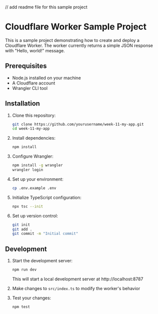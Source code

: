 // add readme file for this sample project 
# Cloudflare Worker Sample Project

This is a sample project demonstrating how to create and deploy a Cloudflare Worker. The worker currently returns a simple JSON response with "Hello, world!" message.

## Prerequisites

- Node.js installed on your machine
- A Cloudflare account
- Wrangler CLI tool

## Installation

1. Clone this repository:
   ```bash
   git clone https://github.com/yourusername/week-11-my-app.git
   cd week-11-my-app
   ```

2. Install dependencies:
   ```bash
   npm install
   ```

3. Configure Wrangler:
   ```bash
   npm install -g wrangler
   wrangler login
   ```

4. Set up your environment:
   ```bash
   cp .env.example .env
   ```

5. Initialize TypeScript configuration:
   ```bash
   npx tsc --init
   ```

6. Set up version control:
   ```bash
   git init
   git add .
   git commit -m "Initial commit"
   ```

## Development

1. Start the development server:
   ```bash
   npm run dev
   ```
   This will start a local development server at http://localhost:8787

2. Make changes to `src/index.ts` to modify the worker's behavior

3. Test your changes:
   ```bash
   npm test
   ```






